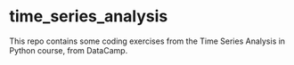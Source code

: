 # time_series_analysis
This repo contains some coding exercises from the Time Series Analysis in Python course, from DataCamp.
